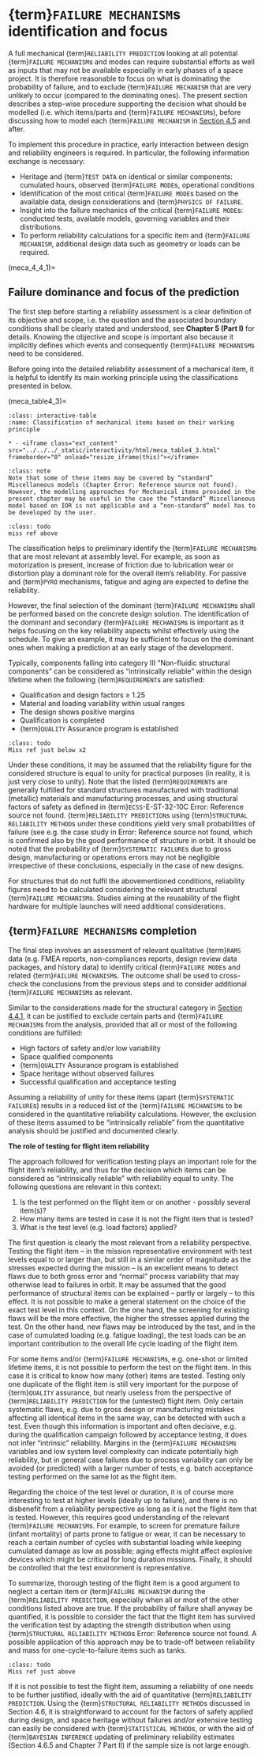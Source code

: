# {term}`FAILURE MECHANISM`s identification and focus

A full mechanical {term}`RELIABILITY PREDICTION` looking at all potential {term}`FAILURE MECHANISM`s and modes can require substantial efforts as well as inputs that may not be available especially in early phases of a space project. It is therefore reasonable to focus on what is dominating the probability of failure, and to exclude {term}`FAILURE MECHANISM` that are very unlikely to occur (compared to the dominating ones). The present section describes a step-wise procedure supporting the decision what should be modelled (i.e. which items/parts and {term}`FAILURE MECHANISM`s), before discussing how to model each {term}`FAILURE MECHANISM` in [Section 4.5](method_selection.md) and after.

To implement this procedure in practice, early interaction between design and reliability engineers is required. In particular, the following information exchange is necessary:

* Heritage and {term}`TEST DATA` on identical or similar components: cumulated hours, observed {term}`FAILURE MODE`s, operational conditions
* Identification of the most critical {term}`FAILURE MODE`s based on the available data, design considerations and {term}`PHYSICS OF FAILURE`.
* Insight into the failure mechanics of the critical {term}`FAILURE MODE`s: conducted tests, available models, governing variables and their distributions. 
* To perform reliability calculations for a specific item and {term}`FAILURE MECHANISM`, additional design data such as geometry or loads can be required.

(meca_4_4_1)=
## Failure dominance and focus of the prediction

The first step before starting a reliability assessment is a clear definition of its objective and scope, i.e. the question and the associated boundary conditions shall be clearly stated and understood, see **Chapter 5 (Part I)** for details. Knowing the objective and scope is important also because it implicitly defines which events and consequently {term}`FAILURE MECHANISM`s need to be considered.

Before going into the detailed reliability assessment of a mechanical item, it is helpful to identify its main working principle using the classifications presented in  below. 

(meca_table4_3)=
```{list-table} Classification of mechanical items based on their working principle
:class: interactive-table
:name: Classification of mechanical items based on their working principle

* - <iframe class="ext_content" src="../../../_static/interactivity/html/meca_table4_3.html" frameborder="0" onload="resize_iframe(this)"></iframe>
```


```{admonition} Note
:class: note
Note that some of these items may be covered by “standard” Miscellaneous models (Chapter Error: Reference source not found). However, the modelling approaches for Mechanical items provided in the present chapter may be useful in the case the “standard” Miscellaneous model based on IOR is not applicable and a “non-standard” model has to be developed by the user.
```

```{admonition} Todo
:class: todo
miss ref above
```

The classification helps to preliminary identify the {term}`FAILURE MECHANISM`s that are most relevant at assembly level. For example, as soon as motorization is present, increase of friction due to lubrication wear or distortion play a dominant role for the overall item’s reliability. For passive and {term}`PYRO` mechanisms, fatigue and aging are expected to define the reliability. 

However, the final selection of the dominant {term}`FAILURE MECHANISM`s shall be performed based on the concrete design solution. The identification of the dominant and secondary {term}`FAILURE MECHANISM`s is important as it helps focusing on the key reliability aspects whilst effectively using the schedule. To give an example, it may be sufficient to focus on the dominant ones when making a prediction at an early stage of the development.

Typically, components falling into category III “Non-fluidic structural components” can be considered as “intrinsically reliable” within the design lifetime when the following {term}`REQUIREMENT`s are satisfied: 

* Qualification and design factors ≥ 1.25
* Material and loading variability within usual ranges
* The design shows positive margins
* Qualification is completed
* {term}`QUALITY` Assurance program is established

```{admonition} Todo
:class: todo
Miss ref just below x2
```

Under these conditions, it may be assumed that the reliability figure for the considered structure is equal to unity for practical purposes (in reality, it is just very close to unity). Note that the listed {term}`REQUIREMENT`s are generally fulfilled for standard structures manufactured with traditional (metallic) materials and manufacturing processes, and using structural factors of safety as defined in {term}`ECSS`-E-ST-32-10C Error: Reference source not found. {term}`RELIABILITY PREDICTION`s using {term}`STRUCTURAL RELIABILITY METHOD`s under these conditions yield very small probabilities of failure (see e.g. the case study in Error: Reference source not found, which is confirmed also by the good performance of structure in orbit. It should be noted that the probability of {term}`SYSTEMATIC FAILURE`s due to gross design, manufacturing or operations errors may not be negligible irrespective of these conclusions, especially in the case of new designs. 

For structures that do not fulfil the abovementioned conditions, reliability figures need to be calculated considering the relevant structural {term}`FAILURE MECHANISM`s. Studies aiming at the reusability of the flight hardware for multiple launches will need additional considerations.

## {term}`FAILURE MECHANISM`s completion

The final step involves an assessment of relevant qualitative {term}`RAMS` data (e.g. FMEA reports, non-compliances reports, design review data packages, and history data) to identify critical {term}`FAILURE MODE`s and related {term}`FAILURE MECHANISM`s. The outcome shall be used to cross-check the conclusions from the previous steps and to consider additional {term}`FAILURE MECHANISM`s as relevant.

Similar to the considerations made for the structural category in [Section 4.4.1](meca_4_4_1), it can be justified to exclude certain parts and {term}`FAILURE MECHANISM`s from the analysis, provided that all or most of the following conditions are fulfilled:

* High factors of safety and/or low variability 
* Space qualified components
* {term}`QUALITY` Assurance program is established
* Space heritage without observed failures
* Successful qualification and acceptance testing

Assuming a reliability of unity for these items (apart {term}`SYSTEMATIC FAILURE`s) results in a reduced list of the {term}`FAILURE MECHANISM`s to be considered in the quantitative reliability calculations. However, the exclusion of these items assumed to be “intrinsically reliable” from the quantitative analysis should be justified and documented clearly.

**The role of testing for flight item reliability**

The approach followed for verification testing plays an important role for the flight item’s reliability, and thus for the decision which items can be considered as “intrinsically reliable” with reliability equal to unity. The following questions are relevant in this context:

1. Is the test performed on the flight item or on another - possibly several item(s)?
2. How many items are tested in case it is not the flight item that is tested?
3. What is the test level (e.g. load factors) applied?


The first question is clearly the most relevant from a reliability perspective. Testing the flight item – in the mission representative environment with test levels equal to or larger than, but still in a similar order of magnitude as the stresses expected during the mission – is an excellent means to detect flaws due to both gross error and “normal” process variability that may otherwise lead to failures in orbit. It may be assumed that the good performance of structural items can be explained – partly or largely – to this effect. It is not possible to make a general statement on the choice of the exact test level in this context. On the one hand, the screening for existing flaws will be the more effective, the higher the stresses applied during the test. On the other hand, new flaws may be introduced by the test, and in the case of cumulated loading (e.g. fatigue loading), the test loads can be an important contribution to the overall life cycle loading of the flight item.

For some items and/or {term}`FAILURE MECHANISM`s, e.g. one-shot or limited lifetime items, it is not possible to perform the test on the flight item. In this case it is critical to know how many (other) items are tested. Testing only one duplicate of the flight item is still very important for the purpose of {term}`QUALITY` assurance, but nearly useless from the perspective of {term}`RELIABILITY PREDICTION` for the (untested) flight item. Only certain systematic flaws, e.g. due to gross design or manufacturing mistakes affecting all identical items in the same way, can be detected with such a test. Even though this information is important and often decisive, e.g. during the qualification campaign followed by acceptance testing, it does not infer “intrinsic” reliability. Margins in the {term}`FAILURE MECHANISM`s variables and low system level complexity can indicate potentially high reliability, but in general case failures due to process variability can only be avoided (or predicted) with a larger number of tests, e.g. batch acceptance testing performed on the same lot as the flight item. 

Regarding the choice of the test level or duration, it is of course more interesting to test at higher levels (ideally up to failure), and there is no disbenefit from a reliability perspective as long as it is not the flight item that is tested. However, this requires good understanding of the relevant {term}`FAILURE MECHANISM`s. For example, to screen for premature failure (infant mortality) of parts prone to fatigue or wear, it can be necessary to reach a certain number of cycles with substantial loading while keeping cumulated damage as low as possible; aging effects might affect explosive devices which might be critical for long duration missions. Finally, it should be controlled that the test environment is representative.

To summarize, thorough testing of the flight item is a good argument to neglect a certain item or {term}`FAILURE MECHANISM` during the {term}`RELIABILITY PREDICTION`, especially when all or most of the other conditions listed above are true. If the probability of failure shall anyway be quantified, it is possible to consider the fact that the flight item has survived the verification test by adapting the strength distribution when using {term}`STRUCTURAL RELIABILITY METHOD`s Error: Reference source not found. A possible application of this approach may be to trade-off between reliability and mass for one-cycle-to-failure items such as tanks.

```{admonition} Todo
:class: todo
Miss ref just above
```

If it is not possible to test the flight item, assuming a reliability of one needs to be further justified, ideally with the aid of quantitative {term}`RELIABILITY PREDICTION`. Using the {term}`STRUCTURAL RELIABILITY METHOD`s discussed in Section 4.6, it is straightforward to account for the factors of safety applied during design, and space heritage without failures and/or extensive testing can easily be considered with {term}`STATISTICAL METHOD`s, or with the aid of {term}`BAYESIAN INFERENCE` updating of preliminary reliability estimates (Section 4.6.5 and Chapter 7 Part II) if the sample size is not large enough.

